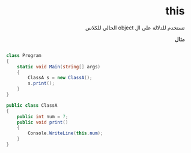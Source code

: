 <div dir="rtl">

# this

تستخدم للدلالة على ال object الحالي للكلاس

**مثال**

<div dir="ltr">

```csharp

    class Program
    {
        static void Main(string[] args)
        {
            ClassA s = new ClassA();
            s.print();
        }
    }

    public class ClassA
    {
        public int num = 7;
        public void print()
        {
            Console.WriteLine(this.num);
        }
    }
```
